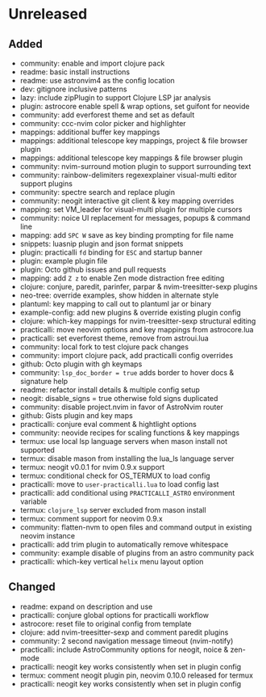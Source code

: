 # Unreleased


## Added
- community: enable and import clojure pack
- readme: basic install instructions
- readme: use astronvim4 as the config location
- dev: gitignore inclusive patterns
- lazy: include zipPlugin to support Clojure LSP jar analysis
- plugin: astrocore enable spell & wrap options, set guifont for neovide
- community: add everforest theme and set as default
- community: ccc-nvim color picker and highlighter
- mappings: additional buffer key mappings
- mappings: additional telescope key mappings, project & file browser plugin
- mappings: additional telescope key mappings & file browser plugin
- community: nvim-surround motion plugin to support surrounding text
- community: rainbow-delimiters regexexplainer visual-multi editor support plugins
- community: spectre search and replace plugin
- community: neogit interactive git client & key mapping overrides
- mapping: set VM_leader for visual-multi plugin for multiple cursors
- community: noice UI replacement for messages, popups & command line
- mapping: add `SPC W` save as key binding prompting for file name
- snippets: luasnip plugin and json format snippets
- plugin: practicalli `fd` binding for `ESC` and startup banner
- plugin: example plugin file
- plugin: Octo github issues and pull requests
- mapping: add `Z z` to enable Zen mode distraction free editing
- clojure: conjure, paredit, parinfer, parpar & nvim-treesitter-sexp plugins
- neo-tree: override examples, show hidden in alternate style
- plantuml: key mapping to call out to plantuml jar or binary
- example-config: add new plugins & override existing plugin config
- clojure: which-key mappings for nvim-treesitter-sexp structural editing
- practicalli: move neovim options and key mappings from astrocore.lua
- practicalli: set everforest theme, remove from astroui.lua
- community: local fork to test clojure pack changes
- community: import clojure pack, add practicalli config overrides
- github: Octo plugin with <leader>gh keymaps
- community: `lsp_doc_border = true` adds border to hover docs & signature help
- readme: refactor install details & multiple config setup
- neogit: disable_signs = true otherwise fold signs duplicated
- community: disable project.nvim in favor of AstroNvim router
- github: Gists plugin and key maps
- practicalli: conjure eval comment & hightlight options
- community: neovide recipes for scaling functions & key mappings
- termux: use local lsp language servers when mason install not supported
- termux: disable mason from installing the lua_ls language server
- termux: neogit v0.0.1 for nvim 0.9.x support
- termux: conditional check for OS_TERMUX to load config
- practicalli: move to `user-practicalli.lua` to load config last
- practicalli: add conditional using `PRACTICALLI_ASTRO` environment variable
- termux: `clojure_lsp` server excluded from mason install
- termux: comment support for neovim 0.9.x
- community: flatten-nvm to open files and command output in existing neovim instance
- practicalli: add trim plugin to automatically remove whitespace
- community: example disable of plugins from an astro community pack
- practicalli: which-key vertical `helix` menu layout option

## Changed
- readme: expand on description and use
- practicalli: conjure global options for practicalli workflow
- astrocore: reset file to original config from template
- clojure: add nvim-treesitter-sexp and comment paredit plugins
- community: 2 second navigation message timeout (nvim-notify)
- practicalli: include AstroCommunity options for neogit, noice & zen-mode
- practicalli: neogit key works consistently when set in plugin config
- termux: comment neogit plugin pin, neovim 0.10.0 released for termux
- practicalli: neogit key works consistently when set in plugin config
